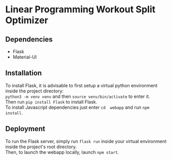 # Linear Programming Workout Split Optimizer

## Dependencies
- Flask
- Material-UI

## Installation
To install Flask, it is advisable to first setup a virtual python environment inside the project directory:\
`python3 -m venv venv` and then 
`source venv/bin/activate` to enter it.\
Then run `pip install Flask` to install Flask.\
To install Javascript dependencies just enter `cd  webapp` and run `npm install`.

## Deployment
To run the Flask server, simply run `flask run` inside your virtual environment inside the project's root directory.\
Then, to launch the webapp locally, launch `npm start`.
